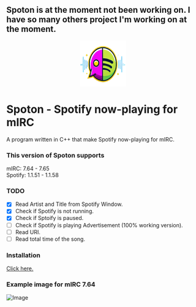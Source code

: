 ## Spoton is at the moment not been working on. I have so many others project I'm working on at the moment.

<p align="center">
  <img width="120" height="120" src="https://github.com/turbosmurfen/spoton/blob/main/img/spoton_logo.png">
</p>

# Spoton - Spotify now-playing for mIRC  
A program written in C++ that make Spotify now-playing for mIRC. 
  
### This version of Spoton supports  
mIRC: 7.64 - 7.65  
Spotify: 1.1.51 - 1.1.58
  
### TODO
- [x] Read Artist and Title from Spotify Window.  
- [x] Check if Spotify is not running.  
- [x] Check if Sptoify is paused.
- [ ] Check if Spotify is playing Advertisement (100% working version).
- [ ] Read URI.   
- [ ] Read total time of the song.  
  
### Installation
[Click here.](https://github.com/turbosmurfen/spoton/wiki/Howto)

### Example image for mIRC 7.64
![Image](https://github.com/turbosmurfen/spoton/blob/main/img/spoton_example.png)


